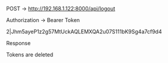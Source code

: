 POST -> http://192.168.1.122:8000/api/logout

Authorization -> Bearer Token 

2|Jhm5ayeP1z2g57MtUckAQLEMXQA2u07S111bK9Sg4a7cf9d4

Response

Tokens are deleted